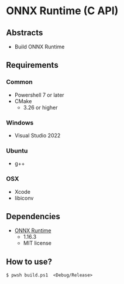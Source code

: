 # ONNX Runtime (C API)

## Abstracts

* Build ONNX Runtime

## Requirements

### Common

* Powershell 7 or later
* CMake
  * 3.26 or higher

### Windows

* Visual Studio 2022

### Ubuntu

* g++

### OSX

* Xcode
* libiconv

## Dependencies

* [ONNX Runtime](https://onnxruntime.ai/)
  * 1.16.3
  * MIT license

## How to use?

````shell
$ pwsh build.ps1  <Debug/Release>
````